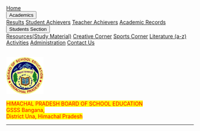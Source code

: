 <html lang= "en">
<html>
<head>
<meta name= "viewport" content="width=device-vidth, initial-scale= 1, maximum-scale=1, user-scalable=no">
<link rel="stylesheet" type= "text/css" href="gsss.css" />
<link rel=" icon" href="/hpbose.ICO" type="image/x-icon"/>
<link rel="shortcut icon" href="/hpbose.ICO" type="image/x-icon"/>
<meta property="og:image" content="https://i.imgur.com/DG2HG8s.png">
<link rel="apple-touch-icon" sizes="152x152" href="/apple-touch-icon-152x152-precomposed.png"/>
<link rel="apple-touch-icon" sizes="120x120" href="/apple-touch-icon-120x120-precomposed.png"/>
<title>
Home | GSSSBangana
</title>
<link rel="stylesheets" href="gsss.csss">
<style>
p span {
        background-color: yellow;
      }
</style>
<body>

<div class="navbar">
  <a class = "active" href="https://gsssbangana.github.io/">Home</a>
  
  <div class="dropdown">
    <button class="dropbtn">Academics 
      <i class="fa fa-caret-down"></i>
    </button>
    <div class="dropdown-content">
      <a href="Results.html">Results</a>
   <a  href="#">Student Achievers</a>
      <a href="Teacher Achievers.html">Teacher Achievers</a>
<a href="Academic Records.html">Academic Records</a>
   </div></div>
      <div class="dropdown">
    <button class="dropbtn">Students Section
      <i class="fa fa-caret-down"></i>
    </button>
    <div class="dropdown-content">
      <a href="Resources(Study Material).html">Resources(Study Material)</a>
      <a href="Creative Corner.html">Creative Corner</a>
      <a href="Sports Corner.html">Sports Corner</a>
 <a href="Literature (a-z).html">Literature (a-z)</a>
    </div>
  </div> 
<a href="Activities.html">Activities</a>
<a href="Administration.html">Administration</a>
<a href="Contacts.html">Contact Us</a>


</div>




<body>
<br>

<a href="https://gsssbangana.github.io/"><img src="hpboard.png" width="100"></a>
&nbsp; &nbsp;<p><span> <font color="red"> HIMACHAL PRADESH BOARD OF SCHOOL EDUCATION
<br>
 GSSS Bangana,
<br>District Una, Himachal Pradesh <hr>

